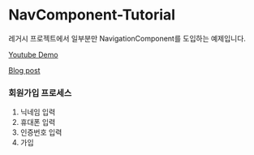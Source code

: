# NavComponent-Tutorial
레거시 프로젝트에서 일부분만 NavigationComponent를 도입하는 예제입니다.

[Youtube Demo](https://youtube.com/shorts/oWA2a_X3DzY)

[Blog post](https://jizard.tistory.com/437)

### 회원가입 프로세스
1. 닉네임 입력
2. 휴대폰 입력
3. 인증번호 입력
4. 가입
